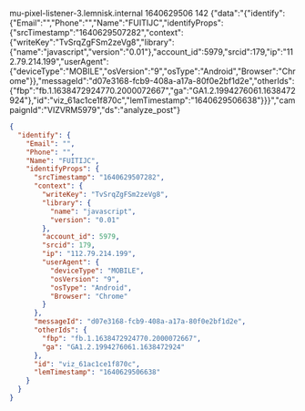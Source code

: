 mu-pixel-listener-3.lemnisk.internal	1640629506	142	{"data":"{\"identify\":{\"Email\":\"\",\"Phone\":\"\",\"Name\":\"FUITIJC\",\"identifyProps\":{\"srcTimestamp\":\"1640629507282\",\"context\":{\"writeKey\":\"TvSrqZgFSm2zeVg8\",\"library\":{\"name\":\"javascript\",\"version\":\"0.01\"},\"account_id\":5979,\"srcid\":179,\"ip\":\"112.79.214.199\",\"userAgent\":{\"deviceType\":\"MOBILE\",\"osVersion\":\"9\",\"osType\":\"Android\",\"Browser\":\"Chrome\"}},\"messageId\":\"d07e3168-fcb9-408a-a17a-80f0e2bf1d2e\",\"otherIds\":{\"fbp\":\"fb.1.1638472924770.2000072667\",\"ga\":\"GA1.2.1994276061.1638472924\"},\"id\":\"viz_61ac1ce1f870c\",\"lemTimestamp\":\"1640629506638\"}}}","campaignId":"VIZVRM5979","ds":"analyze_post"}



```json
{
  "identify": {
    "Email": "",
    "Phone": "",
    "Name": "FUITIJC",
    "identifyProps": {
      "srcTimestamp": "1640629507282",
      "context": {
        "writeKey": "TvSrqZgFSm2zeVg8",
        "library": {
          "name": "javascript",
          "version": "0.01"
        },
        "account_id": 5979,
        "srcid": 179,
        "ip": "112.79.214.199",
        "userAgent": {
          "deviceType": "MOBILE",
          "osVersion": "9",
          "osType": "Android",
          "Browser": "Chrome"
        }
      },
      "messageId": "d07e3168-fcb9-408a-a17a-80f0e2bf1d2e",
      "otherIds": {
        "fbp": "fb.1.1638472924770.2000072667",
        "ga": "GA1.2.1994276061.1638472924"
      },
      "id": "viz_61ac1ce1f870c",
      "lemTimestamp": "1640629506638"
    }
  }
}
```